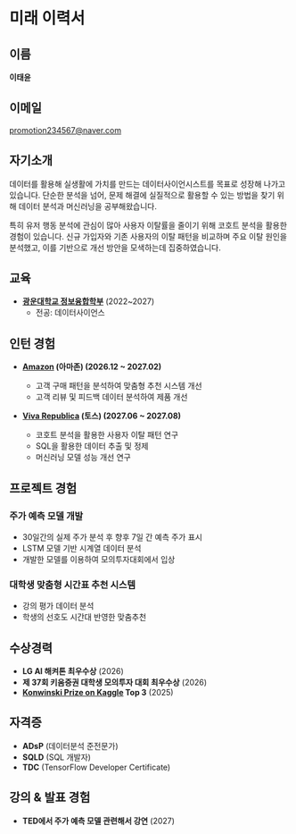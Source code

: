 # 미래 이력서

## 이름
**이태윤**

## 이메일
promotion234567@naver.com

## 자기소개
데이터를 활용해 실생활에 가치를 만드는 데이터사이언시스트를 목표로 성장해 나가고 있습니다. 단순한 분석을 넘어, 문제 해결에 실질적으로 활용할 수 있는 방법을 찾기 위해 데이터 분석과 머신러닝을 공부해왔습니다.

특히 유저 행동 분석에 관심이 많아 사용자 이탈률을 줄이기 위해 코호트 분석을 활용한 경험이 있습니다. 신규 가입자와 기존 사용자의 이탈 패턴을 비교하며 주요 이탈 원인을 분석했고, 이를 기반으로 개선 방안을 모색하는데 집중하였습니다.

## 교육
- **[광운대학교 정보융합학부](https://ic.kw.ac.kr/main/main.php)** (2022~2027)
  - 전공: 데이터사이언스

## 인턴 경험
- **[Amazon](https://www.amazon.com/) (아마존) (2026.12 ~ 2027.02)**
  - 고객 구매 패턴을 분석하여 맞춤형 추천 시스템 개선
  - 고객 리뷰 및 피드백 데이터 분석하여 제품 개선


- **[Viva Republica](https://toss.im/) (토스) (2027.06 ~ 2027.08)**  
  - 코호트 분석을 활용한 사용자 이탈 패턴 연구 
  - SQL을 활용한 데이터 추출 및 정제  
  - 머신러닝 모델 성능 개선 연구 

## 프로젝트 경험
### 주가 예측 모델 개발
- 30일간의 실제 주가 분석 후 향후 7일 간 예측 주가 표시
- LSTM 모델 기반 시계열 데이터 분석
- 개발한 모델를 이용하여 모의투자대회에서 입상

### 대학생 맞춤형 시간표 추천 시스템
- 강의 평가 데이터 분석
- 학생의 선호도 시간대 반영한 맞춤추천

## 수상경력
- **LG AI 해켜톤 최우수상** (2026)
- **제 37회 키움증권 대학생 모의투자 대회 최우수상** (2026)
- **[Konwinski Prize on Kaggle](https://www.kaggle.com/competitions/konwinski-prize/overview) Top 3** (2025)

## 자격증
- **ADsP** (데이터분석 준전문가)
- **SQLD** (SQL 개발자)
- **TDC** (TensorFlow Developer Certificate)

## 강의 & 발표 경험
- **TED에서 주가 예측 모델 관련해서 강연** (2027)

